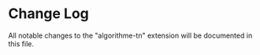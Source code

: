 # Change Log

All notable changes to the "algorithme-tn" extension will be documented in this file.
